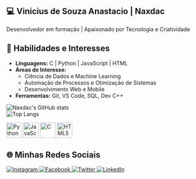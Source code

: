## 💻 Vinicius de Souza Anastacio | Naxdac  
Desenvolvedor em formação | Apaixonado por Tecnologia e Criatividade  

## 🌟 Habilidades e Interesses  
- **Linguagens:** C | Python | JavaScript | HTML
- **Áreas de Interesse:**  
  - Ciência de Dados e Machine Learning  
  - Automação de Processos e Otimização de Sistemas
  - Desenvolvimento Web e Mobile  
- **Ferramentas:** Git, VS Code, SQL, Dev C++
  
<div>
  
![Naxdac's GitHub stats](https://github-readme-stats.vercel.app/api?username=naxdac&show_icons=true&theme=tokyonight)  
![Top Langs](https://github-readme-stats.vercel.app/api/top-langs/?username=naxdac&layout=compact&theme=tokyonight)  
<p align="left">
  <div>
    
  <img src="https://cdn.jsdelivr.net/gh/devicons/devicon/icons/python/python-original.svg" width="40" height="40" alt="Python" />
  <img src="https://cdn.jsdelivr.net/gh/devicons/devicon/icons/javascript/javascript-original.svg" width="40" height="40" alt="JavaScript" />
  <img src="https://cdn.jsdelivr.net/gh/devicons/devicon/icons/c/c-original.svg" width="40" height="40" alt="C" />
  <img src="https://cdn.jsdelivr.net/gh/devicons/devicon/icons/html5/html5-original.svg" width="40" height="40" alt="HTML5" />
</p>

<div>
  
## 🌐 Minhas Redes Sociais  

<p align="left">
  <a href="https://instagram.com/naxdac" target="_blank">
    <img src="https://img.shields.io/badge/Instagram-%23E4405F.svg?style=flat-square&logo=instagram&logoColor=white" alt="Instagram" />
  </a>
  <a href="https://www.facebook.com/profile.php?id=100078909797931" target="_blank">
    <img src="https://img.shields.io/badge/Facebook-%231877F2.svg?style=flat-square&logo=facebook&logoColor=white" alt="Facebook" />
  </a>
  <a href="https://twitter.com/naxdac" target="_blank">
    <img src="https://img.shields.io/badge/Twitter-%231DA1F2.svg?style=flat-square&logo=twitter&logoColor=white" alt="Twitter" />
  </a>
  <a href="https://www.linkedin.com/in/viniciusanastacio/" target="_blank">
    <img src="https://img.shields.io/badge/LinkedIn-%230077B5.svg?style=flat-square&logo=linkedin&logoColor=white" alt="LinkedIn" />
  </a>
</p>

